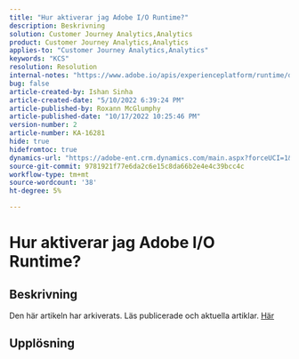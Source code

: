 ```yaml
---
title: "Hur aktiverar jag Adobe I/O Runtime?"
description: Beskrivning
solution: Customer Journey Analytics,Analytics
product: Customer Journey Analytics,Analytics
applies-to: "Customer Journey Analytics,Analytics"
keywords: "KCS"
resolution: Resolution
internal-notes: "https://www.adobe.io/apis/experienceplatform/runtime/docs.html#!adobedocs/adobeio-runtime/master/README.md"
bug: false
article-created-by: Ishan Sinha
article-created-date: "5/10/2022 6:39:24 PM"
article-published-by: Roxann McGlumphy
article-published-date: "10/17/2022 10:25:46 PM"
version-number: 2
article-number: KA-16281
hide: true
hidefromtoc: true
dynamics-url: "https://adobe-ent.crm.dynamics.com/main.aspx?forceUCI=1&pagetype=entityrecord&etn=knowledgearticle&id=1ee66c7f-90d0-ec11-a7b5-0022480a8753"
source-git-commit: 9781921f77e6da2c6e15c8da66b2e4e4c39bcc4c
workflow-type: tm+mt
source-wordcount: '38'
ht-degree: 5%

---
```


# Hur aktiverar jag Adobe I/O Runtime?

## Beskrivning

Den här artikeln har arkiverats. Läs publicerade och aktuella artiklar. [Här](https://experienceleague.adobe.com/search.html#sort=relevancy)

## Upplösning

